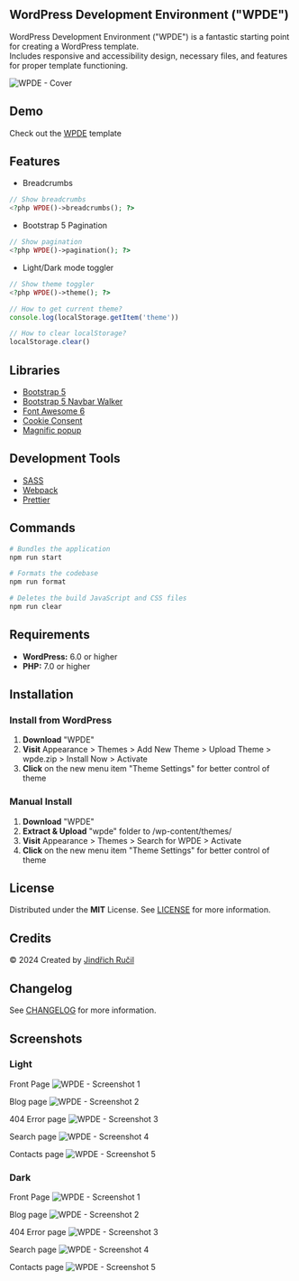 ## WordPress Development Environment ("WPDE")

WordPress Development Environment ("WPDE") is a fantastic starting point for creating a WordPress template.  
Includes responsive and accessibility design, necessary files, and features for proper template functioning.

![WPDE - Cover](/.github/cover.png)

## Demo

Check out the [WPDE](https://wpde.jindrichrucil.com/) template

## Features
-   Breadcrumbs 
```php 
// Show breadcrumbs
<?php WPDE()->breadcrumbs(); ?>
```
-   Bootstrap 5 Pagination
```php 
// Show pagination
<?php WPDE()->pagination(); ?>
```
-   Light/Dark mode toggler
```php 
// Show theme toggler
<?php WPDE()->theme(); ?>
```

```javascript 
// How to get current theme?
console.log(localStorage.getItem('theme')) 

// How to clear localStorage?
localStorage.clear()
```

## Libraries

-   [Bootstrap 5](https://getbootstrap.com/)
-   [Bootstrap 5 Navbar Walker](https://github.com/AlexWebLab/bootstrap-5-wordpress-navbar-walker)
-   [Font Awesome 6](https://fontawesome.com/)
-   [Cookie Consent](https://github.com/orestbida/cookieconsent)
-   [Magnific popup](https://dimsemenov.com/plugins/magnific-popup/)

## Development Tools

-   [SASS](https://sass-lang.com/)
-   [Webpack](https://webpack.js.org/)
-   [Prettier](https://prettier.io/)

## Commands

```sh
# Bundles the application
npm run start

# Formats the codebase
npm run format

# Deletes the build JavaScript and CSS files
npm run clear
```

## Requirements

-   **WordPress:** 6.0 or higher
-   **PHP:** 7.0 or higher

## Installation

### Install from WordPress

1. **Download** "WPDE"
2. **Visit** Appearance > Themes > Add New Theme > Upload Theme > wpde.zip > Install Now > Activate
3. **Click** on the new menu item "Theme Settings" for better control of theme

### Manual Install

1. **Download** "WPDE"
2. **Extract & Upload** "wpde" folder to /wp-content/themes/
3. **Visit** Appearance > Themes > Search for WPDE > Activate
4. **Click** on the new menu item "Theme Settings" for better control of theme

## License

Distributed under the **MIT** License. See [LICENSE](https://github.com/rucilos/wpde/blob/master/LICENSE) for more information.

## Credits

© 2024 Created by [Jindřich Ručil](https://jindrichrucil.com)

## Changelog

See [CHANGELOG](https://github.com/rucilos/wpde/blob/master/changelog.md) for more information.

## Screenshots

### Light

Front Page
![WPDE - Screenshot 1](/.github/screen-1.png)

Blog page
![WPDE - Screenshot 2](/.github/screen-2.png)

404 Error page
![WPDE - Screenshot 3](/.github/screen-3.png)

Search page
![WPDE - Screenshot 4](/.github/screen-4.png)

Contacts page
![WPDE - Screenshot 5](/.github/screen-5.png)

### Dark

Front Page
![WPDE - Screenshot 1](/.github/screen-1.png)

Blog page
![WPDE - Screenshot 2](/.github/screen-2.png)

404 Error page
![WPDE - Screenshot 3](/.github/screen-3.png)

Search page
![WPDE - Screenshot 4](/.github/screen-4.png)

Contacts page
![WPDE - Screenshot 5](/.github/screen-5.png)
